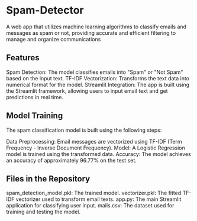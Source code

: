 # Spam-Detector

A web app that utilizes machine learning algorithms to classify emails and messages as spam or not, providing
accurate and efficient filtering to manage and organize communications

## Features
Spam Detection: The model classifies emails into "Spam" or "Not Spam" based on the input text.
TF-IDF Vectorization: Transforms the text data into numerical format for the model.
Streamlit Integration: The app is built using the Streamlit framework, allowing users to input email text and get predictions in real time.

## Model Training

The spam classification model is built using the following steps:

Data Preprocessing: Email messages are vectorized using TF-IDF (Term Frequency - Inverse Document Frequency).
Model: A Logistic Regression model is trained using the transformed data.
Accuracy: The model achieves an accuracy of approximately 96.77% on the test set.

## Files in the Repository

spam_detection_model.pkl: The trained model.
vectorizer.pkl: The fitted TF-IDF vectorizer used to transform email texts.
app.py: The main Streamlit application for classifying user input.
mails.csv: The dataset used for training and testing the model.


